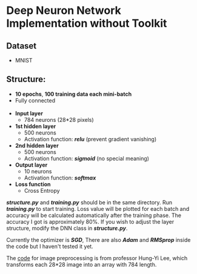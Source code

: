 # Deep Neuron Network Implementation without Toolkit

## Dataset
- MNIST

## Structure:
- **10 epochs**, **100 training data each mini-batch**
- Fully connected<br><br>
- **Input layer**
  - 784 neurons (28*28 pixels)
- **1st hidden layer**
  - 500 neurons
  - Activation function: ***relu*** (prevent gradient vanishing)
- **2nd hidden layer**
  - 500 neurons
  - Activation function: ***sigmoid*** (no special meaning)
- **Output layer**
  -  10 neurons
  - Activation function: ***softmax***
- **Loss function**
  - Cross Entropy

***structure.py*** and ***training.py*** should be in the same directory. Run ***training.py*** to start training. Loss value will be plotted for each batch and accuracy will be calculated automatically after the training phase. The accuracy I got is approximately 80%. If you wish to adjust the layer structure, modify the DNN class in ***structure.py***.

Currently the optimizer is ***SGD***, There are also ***Adam*** and ***RMSprop*** inside the code but I haven't tested it yet.

The [code](http://speech.ee.ntu.edu.tw/~tlkagk/courses.html) for image preprocessing is from professor Hung-Yi Lee, which transforms each 28*28 image into an array with 784 length.
